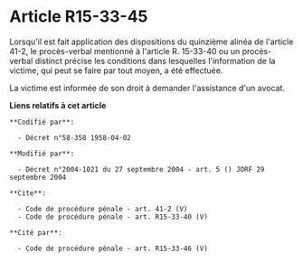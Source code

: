 # Article R15-33-45

Lorsqu'il est fait application des dispositions du quinzième alinéa de l'article 41-2, le procès-verbal mentionné à l'article
R. 15-33-40 ou un procès-verbal distinct précise les conditions dans lesquelles l'information de la victime, qui peut se
faire par tout moyen, a été effectuée. 

La victime est informée de son droit à demander l'assistance d'un avocat.

**Liens relatifs à cet article**

	**Codifié par**:

	  - Décret n°58-358 1958-04-02

	**Modifié par**:

	  - Décret n°2004-1021 du 27 septembre 2004 - art. 5 () JORF 29 septembre 2004

	**Cite**:

	  - Code de procédure pénale - art. 41-2 (V)
	  - Code de procédure pénale - art. R15-33-40 (V)

	**Cité par**:

	  - Code de procédure pénale - art. R15-33-46 (V)

